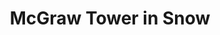---
albumId: "winter-in-ithaca"
title: "McGraw Tower in Snow"
photo: "./mcgraw-tower-snow.png"
caption: "McGraw Tower standing sentinel over a snow-covered Arts Quad"
order: 1
metadata:
  camera: "Sony A7IV"
  lens: "24-70mm f/2.8 GM"
  settings:
    aperture: "4.0"
    shutterSpeed: "1/250"
    iso: 100
    focalLength: "35mm"
---